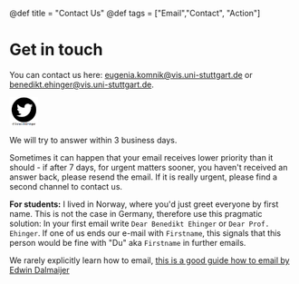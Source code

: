 @def title = "Contact Us"
@def tags = ["Email","Contact", "Action"]

# Get in touch

You can contact us here: [eugenia.komnik@vis.uni-stuttgart.de](mailto:eugenia.komnik@vis.uni-stuttgart.de) or [benedikt.ehinger@vis.uni-stuttgart.de](mailto:benedikt.ehinger@vis.uni-stuttgart.de). 

[<img src="_assets\icn\twitter.png" width="50" height="50">](https://twitter.com/BenediktEhinger)

We will try to answer within 3 business  days. 

Sometimes it can happen that your email receives lower priority than it should - if after 7 days, for urgent matters sooner, you haven't received an answer back, please resend the email. If it is really urgent, please find a second channel to contact us.

**For students:** I lived in Norway, where you'd just greet everyone by first name. This is not the case in Germany, therefore use this pragmatic solution: In your first email write `Dear Benedikt Ehinger` or `Dear Prof. Ehinger`. If one of us ends our e-mail with `Firstname`, this signals that this person would be fine with "Du" aka `Firstname` in further emails.

We rarely explicitly learn how to email, [this is a good guide how to email by Edwin Dalmaijer](https://www.dalmaijer.org/2022/03/how-to-email-your-lecturer-professor/)
